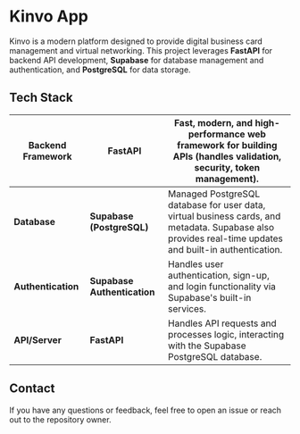 # Kinvo App

Kinvo is a modern platform designed to provide digital business card management and virtual networking. This project leverages **FastAPI** for backend API development, **Supabase** for database management and authentication, and **PostgreSQL** for data storage.

## Tech Stack

| **Backend Framework**  | **FastAPI**                    | Fast, modern, and high-performance web framework for building APIs (handles validation, security, token management).                                   |
| ---------------------- | ------------------------------ | ------------------------------------------------------------------------------------------------------------------------------------------------------ |
| **Database**           | **Supabase (PostgreSQL)**      | Managed PostgreSQL database for user data, virtual business cards, and metadata. Supabase also provides real-time updates and built-in authentication. |
| **Authentication**     | **Supabase Authentication**    | Handles user authentication, sign-up, and login functionality via Supabase's built-in services.                                                        |
| **API/Server**         | **FastAPI**                    | Handles API requests and processes logic, interacting with the Supabase PostgreSQL database.                                                           |

## Contact

If you have any questions or feedback, feel free to open an issue or reach out to the repository owner.

